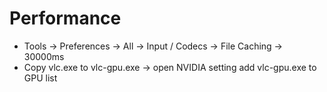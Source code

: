 Performance
=====
* Tools -> Preferences -> All -> Input / Codecs -> File Caching -> 30000ms
* Copy vlc.exe to vlc-gpu.exe -> open NVIDIA setting add vlc-gpu.exe to GPU list